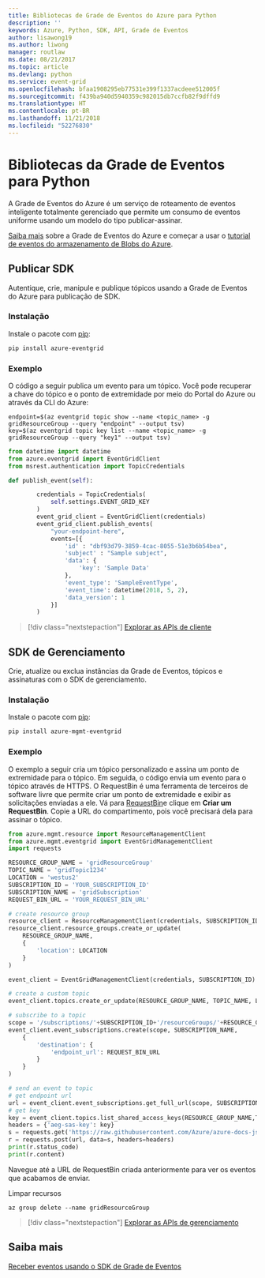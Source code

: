 ```yaml
---
title: Bibliotecas de Grade de Eventos do Azure para Python
description: ''
keywords: Azure, Python, SDK, API, Grade de Eventos
author: lisawong19
ms.author: liwong
manager: routlaw
ms.date: 08/21/2017
ms.topic: article
ms.devlang: python
ms.service: event-grid
ms.openlocfilehash: bfaa1908295eb77531e399f1337acdeee512005f
ms.sourcegitcommit: f439ba940d5940359c982015db7ccfb82f9dffd9
ms.translationtype: HT
ms.contentlocale: pt-BR
ms.lasthandoff: 11/21/2018
ms.locfileid: "52276830"
---
```

# <a name="event-grid-libraries-for-python"></a>Bibliotecas da Grade de Eventos para Python


A Grade de Eventos do Azure é um serviço de roteamento de eventos inteligente totalmente gerenciado que permite um consumo de eventos uniforme usando um modelo do tipo publicar-assinar.

[Saiba mais](/azure/event-grid/overview) sobre a Grade de Eventos do Azure e começar a usar o [tutorial de eventos do armazenamento de Blobs do Azure](/azure/storage/blobs/storage-blob-event-quickstart). 

## <a name="publish-sdk"></a>Publicar SDK

Autentique, crie, manipule e publique tópicos usando a Grade de Eventos do Azure para publicação de SDK.

### <a name="installation"></a>Instalação 

Instale o pacote com [pip](https://pip.pypa.io/en/stable/quickstart/):

```bash
pip install azure-eventgrid
```

### <a name="example"></a>Exemplo 

O código a seguir publica um evento para um tópico. Você pode recuperar a chave do tópico e o ponto de extremidade por meio do Portal do Azure ou através da CLI do Azure:

```azurecli-interactive
endpoint=$(az eventgrid topic show --name <topic_name> -g gridResourceGroup --query "endpoint" --output tsv)
key=$(az eventgrid topic key list --name <topic_name> -g gridResourceGroup --query "key1" --output tsv)
```

```python
from datetime import datetime
from azure.eventgrid import EventGridClient
from msrest.authentication import TopicCredentials

def publish_event(self):

        credentials = TopicCredentials(
            self.settings.EVENT_GRID_KEY
        )
        event_grid_client = EventGridClient(credentials)
        event_grid_client.publish_events(
            "your-endpoint-here",
            events=[{
                'id' : "dbf93d79-3859-4cac-8055-51e3b6b54bea",
                'subject' : "Sample subject",
                'data': {
                    'key': 'Sample Data'
                },
                'event_type': 'SampleEventType',
                'event_time': datetime(2018, 5, 2),
                'data_version': 1
            }]
        )
```

> [!div class="nextstepaction"]
> [Explorar as APIs de cliente](/python/api/overview/azure/eventgrid/client)

## <a name="management-sdk"></a>SDK de Gerenciamento

Crie, atualize ou exclua instâncias da Grade de Eventos, tópicos e assinaturas com o SDK de gerenciamento.

### <a name="installation"></a>Instalação 

Instale o pacote com [pip](https://pip.pypa.io/en/stable/quickstart/):

```bash
pip install azure-mgmt-eventgrid
```

### <a name="example"></a>Exemplo

O exemplo a seguir cria um tópico personalizado e assina um ponto de extremidade para o tópico. Em seguida, o código envia um evento para o tópico através de HTTPS.
O RequestBin é uma ferramenta de terceiros de software livre que permite criar um ponto de extremidade e exibir as solicitações enviadas a ele. Vá para [RequestBin](https://requestb.in/)e clique em **Criar um RequestBin**. Copie a URL do compartimento, pois você precisará dela para assinar o tópico.

```python
from azure.mgmt.resource import ResourceManagementClient
from azure.mgmt.eventgrid import EventGridManagementClient
import requests

RESOURCE_GROUP_NAME = 'gridResourceGroup'
TOPIC_NAME = 'gridTopic1234'
LOCATION = 'westus2'
SUBSCRIPTION_ID = 'YOUR_SUBSCRIPTION_ID'
SUBSCRIPTION_NAME = 'gridSubscription'
REQUEST_BIN_URL = 'YOUR_REQUEST_BIN_URL'

# create resource group
resource_client = ResourceManagementClient(credentials, SUBSCRIPTION_ID)
resource_client.resource_groups.create_or_update(
    RESOURCE_GROUP_NAME,
    {
        'location': LOCATION
    }
)

event_client = EventGridManagementClient(credentials, SUBSCRIPTION_ID)

# create a custom topic
event_client.topics.create_or_update(RESOURCE_GROUP_NAME, TOPIC_NAME, LOCATION)

# subscribe to a topic
scope = '/subscriptions/'+SUBSCRIPTION_ID+'/resourceGroups/'+RESOURCE_GROUP_NAME+'/providers/Microsoft.EventGrid/topics/'+TOPIC_NAME
event_client.event_subscriptions.create(scope, SUBSCRIPTION_NAME,
    {
        'destination': {
            'endpoint_url': REQUEST_BIN_URL
        }
    }
)

# send an event to topic
# get endpoint url
url = event_client.event_subscriptions.get_full_url(scope, SUBSCRIPTION_NAME).endpoint_url
# get key
key = event_client.topics.list_shared_access_keys(RESOURCE_GROUP_NAME,TOPIC_NAME).key1
headers = {'aeg-sas-key': key}
s = requests.get('https://raw.githubusercontent.com/Azure/azure-docs-json-samples/master/event-grid/customevent.json')
r = requests.post(url, data=s, headers=headers)
print(r.status_code)
print(r.content)
```
Navegue até a URL de RequestBin criada anteriormente para ver os eventos que acabamos de enviar.

Limpar recursos
```azurecli-interactive
az group delete --name gridResourceGroup
```

> [!div class="nextstepaction"]
> [Explorar as APIs de gerenciamento](/python/api/overview/azure/eventgrid/management)

## <a name="learn-more"></a>Saiba mais

[Receber eventos usando o SDK de Grade de Eventos](/azure/event-grid/receive-events)
